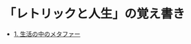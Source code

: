 # 「レトリックと人生」の覚え書き

* [1. 生活の中のメタファー](https://github.com/iteman/book-notes-metaphors-we-live-by/issues/1)
